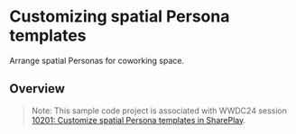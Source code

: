 # Customizing spatial Persona templates

Arrange spatial Personas for coworking space.

## Overview

> Note: This sample code project is associated with WWDC24 session [10201: Customize spatial Persona templates in SharePlay](https://developer.apple.com/videos/play/wwdc2024/10201).
